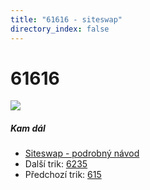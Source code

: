 ```yaml
---
title: "61616 - siteswap"
directory_index: false
---
```


# 61616

![](/animace/siteswap/61616.gif)

##### Kam dál

- [Siteswap - podrobný návod](/siteswap.html "Podrobné vysvětlení siteswapů..")
- Další trik: [6235](6235.html "Siteswap 6235")
- Předchozí trik: [615](615.html "Siteswap 615")

